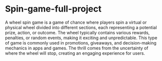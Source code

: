 # Spin-game-full-project

A wheel spin game is a game of chance where players spin a virtual or physical wheel divided into different sections, each representing a potential prize, action, or outcome. The wheel typically contains various rewards, penalties, or random events, making it exciting and unpredictable.
This type of game is commonly used in promotions, giveaways, and decision-making mechanics in apps and games. The thrill comes from the uncertainty of where the wheel will stop, creating an engaging experience for users.
